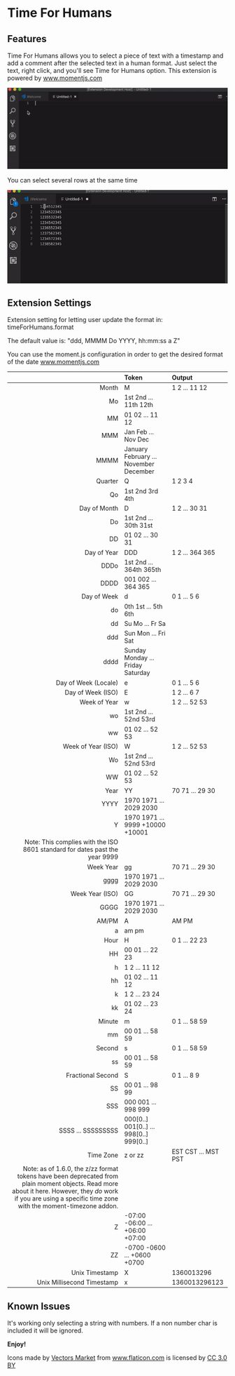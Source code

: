# Time For Humans

## Features

Time For Humans allows you to select a piece of text with a timestamp and add a comment after the selected text in a human format. Just select the text, right click, and you'll see Time for Humans option.
This extension is powered by <a href="https://momentjs.com/">www.momentjs.com</a>

![](gifs/time-for-humans-demo.gif)

You can select several rows at the same time

![](gifs/several-rows.gif)

## Extension Settings

Extension setting for letting user update the format in: timeForHumans.format

The default value is: "ddd, MMMM Do YYYY, hh:mm:ss a Z"

You can use the moment.js configuration in order to get the desired format of the date <a href="https://momentjs.com/docs/#/displaying/format/">www.momentjs.com</a>
       
| | Token | Output |
|----------------------------------------------------------------------------------------------------------------------------------------------:|:-------------------------------------------|:--------------------|
| Month | M | 1 2 ... 11 12 |
| Mo | 1st 2nd ... 11th 12th |  |
| MM | 01 02 ... 11 12 |  |
| MMM | Jan Feb ... Nov Dec |  |
| MMMM | January February ... November December |  |
| Quarter | Q | 1 2 3 4 |
| Qo | 1st 2nd 3rd 4th |  |
| Day of Month | D | 1 2 ... 30 31 |
| Do | 1st 2nd ... 30th 31st |  |
| DD | 01 02 ... 30 31 |  |
| Day of Year | DDD | 1 2 ... 364 365 |
| DDDo | 1st 2nd ... 364th 365th |  |
| DDDD | 001 002 ... 364 365 |  |
| Day of Week | d | 0 1 ... 5 6 |
| do | 0th 1st ... 5th 6th |  |
| dd | Su Mo ... Fr Sa |  |
| ddd | Sun Mon ... Fri Sat |  |
| dddd | Sunday Monday ... Friday Saturday |  |
| Day of Week (Locale) | e | 0 1 ... 5 6 |
| Day of Week (ISO) | E | 1 2 ... 6 7 |
| Week of Year | w | 1 2 ... 52 53 |
| wo | 1st 2nd ... 52nd 53rd |  |
| ww | 01 02 ... 52 53 |  |
| Week of Year (ISO) | W | 1 2 ... 52 53 |
| Wo | 1st 2nd ... 52nd 53rd |  |
| WW | 01 02 ... 52 53 |  |
| Year | YY | 70 71 ... 29 30 |
| YYYY | 1970 1971 ... 2029 2030 |  |
| Y | 1970 1971 ... 9999 +10000 +10001 |  |
| Note: This complies with the ISO 8601 standard for dates past the year 9999 |  |  |
| Week Year | gg | 70 71 ... 29 30 |
| gggg | 1970 1971 ... 2029 2030 |  |
| Week Year (ISO) | GG | 70 71 ... 29 30 |
| GGGG | 1970 1971 ... 2029 2030 |  |
| AM/PM | A | AM PM |
| a | am pm |  |
| Hour | H | 0 1 ... 22 23 |
| HH | 00 01 ... 22 23 |  |
| h | 1 2 ... 11 12 |  |
| hh | 01 02 ... 11 12 |  |
| k | 1 2 ... 23 24 |  |
| kk | 01 02 ... 23 24 |  |
| Minute | m | 0 1 ... 58 59 |
| mm | 00 01 ... 58 59 |  |
| Second | s | 0 1 ... 58 59 |
| ss | 00 01 ... 58 59 |  |
| Fractional Second | S | 0 1 ... 8 9 |
| SS | 00 01 ... 98 99 |  |
| SSS | 000 001 ... 998 999 |  |
| SSSS ... SSSSSSSSS | 000[0..] 001[0..] ... 998[0..] 999[0..] |  |
| Time Zone | z or zz | EST CST ... MST PST |
| Note: as of 1.6.0, the z/zz format tokens have been deprecated from plain moment objects. Read more about it here. However, they *do* work if you are using a specific time zone with the moment-timezone addon. |  |  |
| Z | -07:00 -06:00 ... +06:00 +07:00 |  |
| ZZ | -0700 -0600 ... +0600 +0700 |  |
| Unix Timestamp | X | 1360013296 |
| Unix Millisecond Timestamp | x | 1360013296123 |


## Known Issues

It's working only selecting a string with numbers. If a non number char is included it will be ignored.

**Enjoy!**

Icons made by <a href="https://www.flaticon.com/authors/vectors-market" title="Vectors Market">Vectors Market</a> from <a href="https://www.flaticon.com/" 			    title="Flaticon">www.flaticon.com</a> is licensed by <a href="http://creativecommons.org/licenses/by/3.0/" 			    title="Creative Commons BY 3.0" target="_blank">CC 3.0 BY</a>
